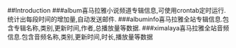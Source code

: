 ##Introduction
###album喜马拉雅小说频道专辑信息,可使用crontab定时运行.统计出每段时间的增加量,自动发送邮件.
###albuminfo喜马拉雅全站专辑信息.包含专辑名称,类别,更新时间,作者,总播放量等数据.
###ximalaya喜马拉雅全站音频信息.包含音频名称,类别,更新时间,时长,播放量等数据
